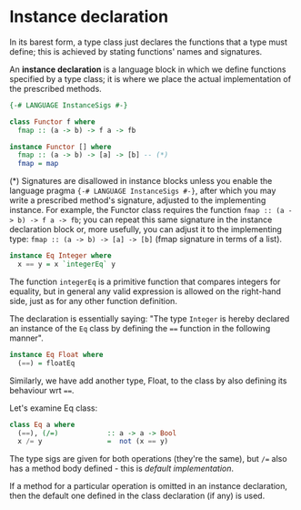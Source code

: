 # Instance declaration



In its barest form, a type class just declares the functions that a type must define; this is achieved by stating functions' names and signatures.

An **instance declaration** is a language block in which we define functions specified by a type class; it is where we place the actual implementation of the prescribed methods.

```hs
{-# LANGUAGE InstanceSigs #-}

class Functor f where
  fmap :: (a -> b) -> f a -> fb

instance Functor [] where
  fmap :: (a -> b) -> [a] -> [b] -- (*)
  fmap = map
```

(*) Signatures are disallowed in instance blocks unless you enable the language pragma `{-# LANGUAGE InstanceSigs #-}`, after which you may write a prescribed method's signature, adjusted to the implementing instance. For example, the Functor class requires the function `fmap :: (a -> b) -> f a -> fb`; you can repeat this same signature in the instance declaration block or, more usefully, you can adjust it to the implementing type: `fmap :: (a -> b) -> [a] -> [b]` (fmap signature in terms of a list).







```hs
instance Eq Integer where
  x == y = x `integerEq` y
```

The function `integerEq` is a primitive function that compares integers for equality, but in general any valid expression is allowed on the right-hand side, just as for any other function definition.

The declaration is essentially saying: "The type `Integer` is hereby declared an instance of the `Eq` class by defining the `==` function in the following manner".

```hs
instance Eq Float where
  (==) = floatEq
```

Similarly, we have add another type, Float, to the class by also defining its behaviour wrt `==`.

Let's examine Eq class:

```hs
class Eq a where
  (==), (/=)            :: a -> a -> Bool
  x /= y                =  not (x == y)
```

The type sigs are given for both operations (they're the same), but `/=` also has a method body defined - this is *default implementation*.

If a method for a particular operation is omitted in an instance declaration, then the default one defined in the class declaration (if any) is used.

